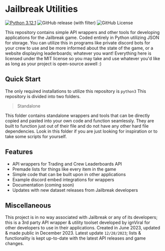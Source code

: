 # Jailbreak Utilities
[![Python 3.12.1](https://img.shields.io/badge/python-3.12.1-blue.svg)](https://www.python.org/downloads/release/python-3121/)
![GitHub release (with filter)](https://img.shields.io/github/v/release/ignViralX/JailbreakUtilities)
![GitHub License](https://img.shields.io/github/license/ignViralX/JailbreakUtilities)

This repository contains simple API wrappers and other tools for developing applications for the Jailbreak game. Coded entirely in Python utilizing JSON for storage. You can utilize this in programs like private discord bots for your crew to use and be more informed about the state of the game, or a website displaying leaderboards; whatever you want! Everything here is licensed under the MIT license so you may take and use whatever you'd like as long as your project is open-source aswell :)

## Quick Start

The only required installations to utilize this repository is `python3`
This repository is divided into two folders.
> Standalone

This folder contains standalone wrappers and tools that can be directly copied and pasted into your own code and function seamlessly. They are built to function just out of their file and do not have any other hard file dependencies. Look in this folder if you are just looking for inspiration or to take some scripts for yourself.

## Features

- API wrappers for Trading and Crew Leaderboards API
- Premade lists for things like every item in the game
- Simple code that can be built upon in other applications
- Example discord embed integrations for wrappers
- Documentation (coming soon)
- Updates with new dataset releases from Jailbreak developers

## Miscellaneous

This project is in no way associated with Jailbreak or any of its developers; this is a 3rd party API wrapper & utility toolset developed by ignViral for other developers to use in their applications. Created in June 2023, updated & made public in December 2023. Latest update `12/28/2023`; lists & functionality is kept up-to-date with the latest API releases and game changes.
